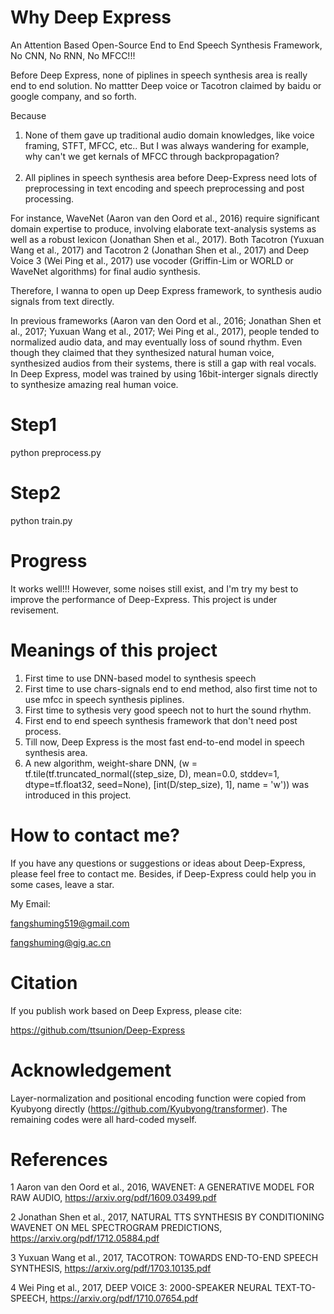 # Why Deep Express
An Attention Based Open-Source End to End Speech Synthesis Framework, No CNN, No RNN, No MFCC!!!

Before Deep Express, none of piplines in speech synthesis area is really end to end solution. No mattter Deep voice or Tacotron claimed by baidu or google company, and so forth.                                                                                                                      

Because

1. None of them gave up traditional audio domain knowledges, like voice framing, STFT, MFCC, etc.. But I was always wandering for example, why can't we get kernals of MFCC through backpropagation?                                   
2. All piplines in speech synthesis area before Deep-Express need lots of preprocessing in text encoding and speech preprocessing and post processing.

For instance, WaveNet (Aaron van den Oord et al., 2016) require significant domain expertise to produce, involving elaborate text-analysis systems as well as a robust lexicon (Jonathan Shen et al., 2017). Both Tacotron (Yuxuan Wang et al., 2017) and Tacotron 2 (Jonathan Shen et al., 2017) and Deep Voice 3 (Wei Ping et al., 2017) use vocoder (Griffin-Lim or WORLD or WaveNet algorithms) for final audio synthesis. 

Therefore, I wanna to open up Deep Express framework, to synthesis audio signals from text directly.  

In previous frameworks (Aaron van den Oord et al., 2016; Jonathan Shen et al., 2017; Yuxuan Wang et al., 2017; Wei Ping et al., 2017), people tended to normalized audio data, and may eventually loss of sound rhythm. Even though they claimed that they synthesized natural human voice, synthesized audios from their systems, there is still a gap with real vocals. In Deep Express, model was trained by using 16bit-interger signals directly to synthesize amazing real human voice.

# Step1
python preprocess.py

# Step2
python train.py

# Progress
It works well!!! However, some noises still exist, and I'm try my best to improve the performance of Deep-Express. This project is under revisement.

# Meanings of this project
1. First time to use DNN-based model to synthesis speech
2. First time to use chars-signals end to end method, also first time not to use mfcc in speech synthesis piplines.
3. First time to sythesis very good speech not to hurt the sound rhythm.
4. First end to end speech synthesis framework that don't need post process.
5. Till now, Deep Express is the most fast end-to-end model in speech synthesis area.
6. A new algorithm, weight-share DNN, (w = tf.tile(tf.truncated_normal((step_size, D), mean=0.0, stddev=1, dtype=tf.float32, seed=None), [int(D/step_size), 1], name = 'w')) was introduced in this project. 

# How to contact me?
If you have any questions or suggestions or ideas about Deep-Express, please feel free to contact me. Besides, if Deep-Express could help you in some cases, leave a star. 

My Email:

fangshuming519@gmail.com

fangshuming@gig.ac.cn

# Citation
If you publish work based on Deep Express, please cite:

https://github.com/ttsunion/Deep-Express

# Acknowledgement
Layer-normalization and positional encoding function were copied from Kyubyong directly (https://github.com/Kyubyong/transformer). The remaining codes were all hard-coded myself.

# References
1 Aaron van den Oord et al., 2016, WAVENET: A GENERATIVE MODEL FOR RAW AUDIO, https://arxiv.org/pdf/1609.03499.pdf

2 Jonathan Shen et al., 2017, NATURAL TTS SYNTHESIS BY CONDITIONING WAVENET ON MEL SPECTROGRAM
PREDICTIONS, https://arxiv.org/pdf/1712.05884.pdf

3 Yuxuan Wang et al., 2017, TACOTRON: TOWARDS END-TO-END SPEECH SYNTHESIS, https://arxiv.org/pdf/1703.10135.pdf

4 Wei Ping et al., 2017, DEEP VOICE 3: 2000-SPEAKER NEURAL TEXT-TO-SPEECH, https://arxiv.org/pdf/1710.07654.pdf
